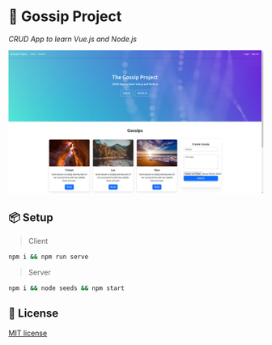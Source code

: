 # 🤫 Gossip Project
_CRUD App to learn Vue.js and Node.js_

![Image](./gossip-project.png)

## 📦 Setup

> Client
```bash
npm i && npm run serve
```

> Server
```bash
npm i && node seeds && npm start
```

## 🔑 License

[MIT license](LICENSE)